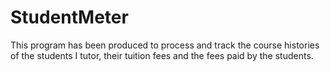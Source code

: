 # StudentMeter

This program has been produced to process and track the course histories of the students I tutor, their tuition fees and the fees paid by the students.
